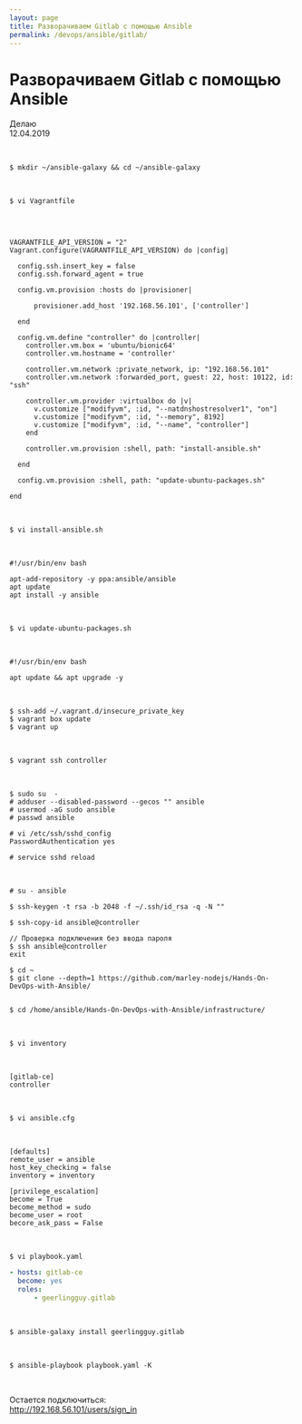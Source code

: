 ```yaml
---
layout: page
title: Разворачиваем Gitlab с помощью Ansible
permalink: /devops/ansible/gitlab/
---
```


# Разворачиваем Gitlab с помощью Ansible

Делаю  
12.04.2019

<br/>

    $ mkdir ~/ansible-galaxy && cd ~/ansible-galaxy

<br/>

    $ vi Vagrantfile

<br/>

```

VAGRANTFILE_API_VERSION = "2"
Vagrant.configure(VAGRANTFILE_API_VERSION) do |config|

  config.ssh.insert_key = false
  config.ssh.forward_agent = true

  config.vm.provision :hosts do |provisioner|

      provisioner.add_host '192.168.56.101', ['controller']

  end

  config.vm.define "controller" do |controller|
    controller.vm.box = 'ubuntu/bionic64'
    controller.vm.hostname = 'controller'

    controller.vm.network :private_network, ip: "192.168.56.101"
    controller.vm.network :forwarded_port, guest: 22, host: 10122, id: "ssh"

    controller.vm.provider :virtualbox do |v|
      v.customize ["modifyvm", :id, "--natdnshostresolver1", "on"]
      v.customize ["modifyvm", :id, "--memory", 8192]
      v.customize ["modifyvm", :id, "--name", "controller"]
    end

    controller.vm.provision :shell, path: "install-ansible.sh"

  end

  config.vm.provision :shell, path: "update-ubuntu-packages.sh"

end

```

<br/>

    $ vi install-ansible.sh

<br/>

```
#!/usr/bin/env bash

apt-add-repository -y ppa:ansible/ansible
apt update
apt install -y ansible

```

<br/>

    $ vi update-ubuntu-packages.sh

<br/>

```
#!/usr/bin/env bash

apt update && apt upgrade -y

```

<br/>

    $ ssh-add ~/.vagrant.d/insecure_private_key
    $ vagrant box update
    $ vagrant up

<br/>

    $ vagrant ssh controller

<br/>

    $ sudo su  -
    # adduser --disabled-password --gecos "" ansible
    # usermod -aG sudo ansible
    # passwd ansible

    # vi /etc/ssh/sshd_config
    PasswordAuthentication yes

    # service sshd reload

<br/>

    # su - ansible

    $ ssh-keygen -t rsa -b 2048 -f ~/.ssh/id_rsa -q -N ""

    $ ssh-copy-id ansible@controller

    // Проверка подключения без ввода пароля
    $ ssh ansible@controller
    exit

    $ cd ~
    $ git clone --depth=1 https://github.com/marley-nodejs/Hands-On-DevOps-with-Ansible/


    $ cd /home/ansible/Hands-On-DevOps-with-Ansible/infrastructure/

<br/>

    $ vi inventory

<br/>

```
[gitlab-ce]
controller
```

<br/>

    $ vi ansible.cfg

<br/>

```
[defaults]
remote_user = ansible
host_key_checking = false
inventory = inventory

[privilege_escalation]
become = True
become_method = sudo
become_user = root
becore_ask_pass = False
```

<br/>

    $ vi playbook.yaml

```yaml
- hosts: gitlab-ce
  become: yes
  roles:
      - geerlingguy.gitlab
```

<br/>

    $ ansible-galaxy install geerlingguy.gitlab

<br/>

    $ ansible-playbook playbook.yaml -K

<br/>

Остается подключиться:  
http://192.168.56.101/users/sign_in
